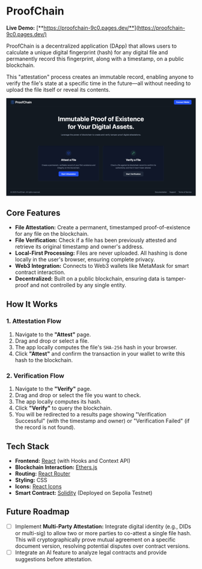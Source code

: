 # ProofChain

**Live Demo:** [**https://proofchain-9c0.pages.dev/**](https://proofchain-9c0.pages.dev/)

ProofChain is a decentralized application (DApp) that allows users to calculate a unique digital fingerprint (hash) for any digital file and permanently record this fingerprint, along with a timestamp, on a public blockchain.

This "attestation" process creates an immutable record, enabling anyone to verify the file's state at a specific time in the future—all without needing to upload the file itself or reveal its contents.

![ProofChain Homepage](screenshot.png)

## Core Features

- **File Attestation:** Create a permanent, timestamped proof-of-existence for any file on the blockchain.
- **File Verification:** Check if a file has been previously attested and retrieve its original timestamp and owner's address.
- **Local-First Processing:** Files are never uploaded. All hashing is done locally in the user's browser, ensuring complete privacy.
- **Web3 Integration:** Connects to Web3 wallets like MetaMask for smart contract interaction.
- **Decentralized:** Built on a public blockchain, ensuring data is tamper-proof and not controlled by any single entity.

## How It Works

### 1. Attestation Flow

1.  Navigate to the **"Attest"** page.
2.  Drag and drop or select a file.
3.  The app locally computes the file's `SHA-256` hash in your browser.
4.  Click **"Attest"** and confirm the transaction in your wallet to write this hash to the blockchain.

### 2. Verification Flow

1.  Navigate to the **"Verify"** page.
2.  Drag and drop or select the file you want to check.
3.  The app locally computes its hash.
4.  Click **"Verify"** to query the blockchain.
5.  You will be redirected to a results page showing "Verification Successful" (with the timestamp and owner) or "Verification Failed" (if the record is not found).

## Tech Stack

- **Frontend:** [React](https://reactjs.org/) (with Hooks and Context API)
- **Blockchain Interaction:** [Ethers.js](https://ethers.io/)
- **Routing:** [React Router](https://reactrouter.com/)
- **Styling:** CSS
- **Icons:** [React Icons](https://react-icons.github.io/react-icons/)
- **Smart Contract:** [Solidity](https://soliditylang.org/) (Deployed on Sepolia Testnet)

## Future Roadmap

- [ ] Implement **Multi-Party Attestation:** Integrate digital identity (e.g., DIDs or multi-sig) to allow two or more parties to co-attest a single file hash. This will cryptographically prove mutual agreement on a specific document version, resolving potential disputes over contract versions.
- [ ] Integrate an AI feature to analyze legal contracts and provide suggestions before attestation.
